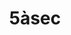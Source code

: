 ---
title: "5àsec"
url: /ciudad-autonoma-de-buenos-aires/5asec-avenida-general-las-heras/
shop: Wäscherei
---